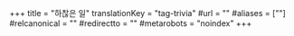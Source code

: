 +++
title = "하찮은 일"
translationKey = "tag-trivia"
#url = ""
#aliases = [""]
#relcanonical = ""
#redirectto = ""
#metarobots = "noindex"
+++
